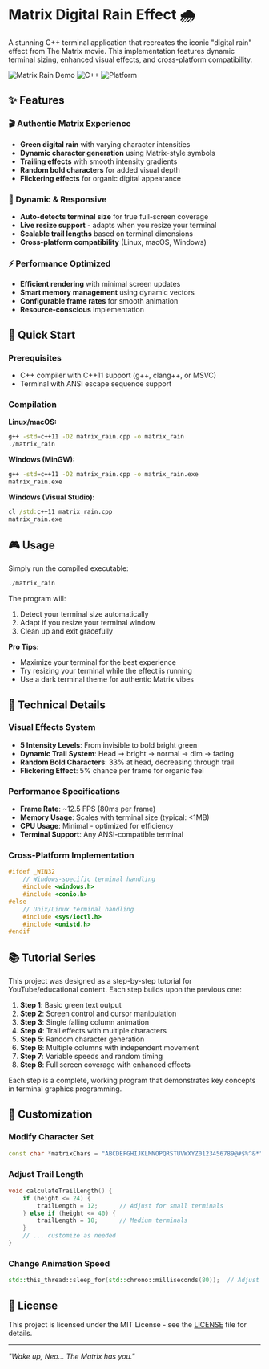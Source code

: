 # Matrix Digital Rain Effect 🌧️

A stunning C++ terminal application that recreates the iconic "digital rain" effect from The Matrix movie. This implementation features dynamic terminal sizing, enhanced visual effects, and cross-platform compatibility.

![Matrix Rain Demo](https://img.shields.io/badge/Terminal-Matrix%20Rain-green?style=for-the-badge)
![C++](https://img.shields.io/badge/C%2B%2B-11%2B-blue?style=for-the-badge&logo=cplusplus)
![Platform](https://img.shields.io/badge/Platform-Linux%20%7C%20macOS%20%7C%20Windows-lightgrey?style=for-the-badge)

## ✨ Features

### 🎬 Authentic Matrix Experience

- **Green digital rain** with varying character intensities
- **Dynamic character generation** using Matrix-style symbols
- **Trailing effects** with smooth intensity gradients
- **Random bold characters** for added visual depth
- **Flickering effects** for organic digital appearance

### 📱 Dynamic & Responsive

- **Auto-detects terminal size** for true full-screen coverage
- **Live resize support** - adapts when you resize your terminal
- **Scalable trail lengths** based on terminal dimensions
- **Cross-platform compatibility** (Linux, macOS, Windows)

### ⚡ Performance Optimized

- **Efficient rendering** with minimal screen updates
- **Smart memory management** using dynamic vectors
- **Configurable frame rates** for smooth animation
- **Resource-conscious** implementation

## 🚀 Quick Start

### Prerequisites

- C++ compiler with C++11 support (g++, clang++, or MSVC)
- Terminal with ANSI escape sequence support

### Compilation

**Linux/macOS:**

```bash
g++ -std=c++11 -O2 matrix_rain.cpp -o matrix_rain
./matrix_rain
```

**Windows (MinGW):**

```cmd
g++ -std=c++11 -O2 matrix_rain.cpp -o matrix_rain.exe
matrix_rain.exe
```

**Windows (Visual Studio):**

```cmd
cl /std:c++11 matrix_rain.cpp
matrix_rain.exe
```

## 🎮 Usage

Simply run the compiled executable:

```bash
./matrix_rain
```

The program will:

1. Detect your terminal size automatically
2. Adapt if you resize your terminal window
3. Clean up and exit gracefully

**Pro Tips:**

- Maximize your terminal for the best experience
- Try resizing your terminal while the effect is running
- Use a dark terminal theme for authentic Matrix vibes

## 🔧 Technical Details

### Visual Effects System

- **5 Intensity Levels**: From invisible to bold bright green
- **Dynamic Trail System**: Head → bright → normal → dim → fading
- **Random Bold Characters**: 33% at head, decreasing through trail
- **Flickering Effect**: 5% chance per frame for organic feel

### Performance Specifications

- **Frame Rate**: ~12.5 FPS (80ms per frame)
- **Memory Usage**: Scales with terminal size (typical: <1MB)
- **CPU Usage**: Minimal - optimized for efficiency
- **Terminal Support**: Any ANSI-compatible terminal

### Cross-Platform Implementation

```cpp
#ifdef _WIN32
    // Windows-specific terminal handling
    #include <windows.h>
    #include <conio.h>
#else
    // Unix/Linux terminal handling
    #include <sys/ioctl.h>
    #include <unistd.h>
#endif
```

## 📚 Tutorial Series

This project was designed as a step-by-step tutorial for YouTube/educational content. Each step builds upon the previous one:

1. **Step 1**: Basic green text output
2. **Step 2**: Screen control and cursor manipulation
3. **Step 3**: Single falling column animation
4. **Step 4**: Trail effects with multiple characters
5. **Step 5**: Random character generation
6. **Step 6**: Multiple columns with independent movement
7. **Step 7**: Variable speeds and random timing
8. **Step 8**: Full screen coverage with enhanced effects

Each step is a complete, working program that demonstrates key concepts in terminal graphics programming.

## 🎨 Customization

### Modify Character Set

```cpp
const char *matrixChars = "ABCDEFGHIJKLMNOPQRSTUVWXYZ0123456789@#$%^&*";
```

### Adjust Trail Length

```cpp
void calculateTrailLength() {
    if (height <= 24) {
        trailLength = 12;      // Adjust for small terminals
    } else if (height <= 40) {
        trailLength = 18;      // Medium terminals
    }
    // ... customize as needed
}
```

### Change Animation Speed

```cpp
std::this_thread::sleep_for(std::chrono::milliseconds(80));  // Adjust frame delay
```

## 📄 License

This project is licensed under the MIT License - see the [LICENSE](LICENSE) file for details.

---

_"Wake up, Neo... The Matrix has you."_
